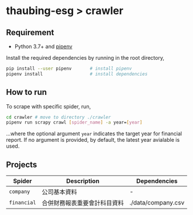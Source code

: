 # thaubing-esg > crawler

## Requirement

- Python 3.7+ and [pipenv](https://pipenv.pypa.io/en/latest/)

Install the required dependencies by running in the root directory,

```bash
pip install --user pipenv       # install pipenv
pipenv install                  # install dependencies
```

## How to run

To scrape with specific spider, run,

```bash
cd crawler # move to directory ./crawler
pipenv run scrapy crawl [spider_name] -a year=[year]
```

...where the optional argument `year` indicates the target year for financial report. If no argument is provided, by default, the latest year avialable is used.

## Projects

| Spider      | Description | Dependencies |
| ----------- | ----------- | ------------ |
| `company`   | 公司基本資料  | - |
| `financial` | 合併財務報表重要會計科目資料 | ./data/company.csv |
